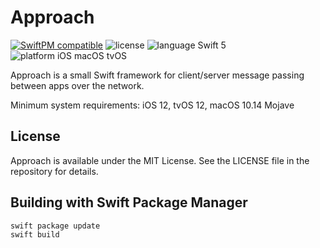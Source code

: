 # Approach

[![SwiftPM compatible](https://img.shields.io/badge/SwiftPM-compatible-4BC51D.svg?style=flat)](https://swift.org/package-manager/) ![license](https://img.shields.io/badge/license-MIT-blue.svg) ![language Swift 5](https://img.shields.io/badge/language-Swift%205-orange.svg) ![platform iOS macOS tvOS](https://img.shields.io/badge/platform-iOS%20%7C%20tvOS%20%7C%20macOS-lightgrey.svg)

Approach is a small Swift framework for client/server message passing between apps over the network.

Minimum system requirements: iOS 12, tvOS 12, macOS 10.14 Mojave

## License

Approach is available under the MIT License. See the LICENSE file in the repository for details.

## Building with Swift Package Manager

```bash
swift package update
swift build
```
